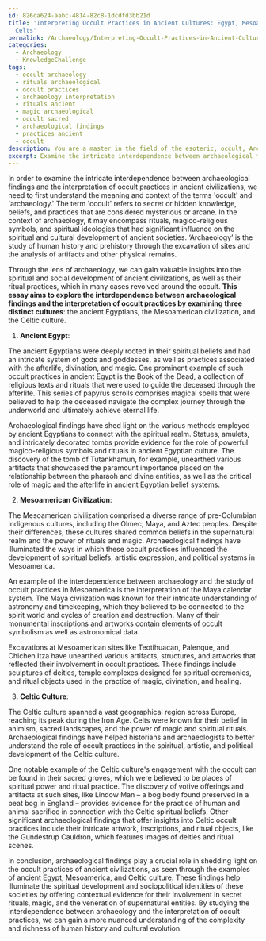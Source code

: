 ```yaml
---
id: 826ca624-aabc-4814-82c8-1dcdfd3bb21d
title: 'Interpreting Occult Practices in Ancient Cultures: Egypt, Mesoamerica, and
  Celts'
permalink: /Archaeology/Interpreting-Occult-Practices-in-Ancient-Cultures-Egypt-Mesoamerica-and-Celts/
categories:
  - Archaeology
  - KnowledgeChallenge
tags:
  - occult archaeology
  - rituals archaeological
  - occult practices
  - archaeology interpretation
  - rituals ancient
  - magic archaeological
  - occult sacred
  - archaeological findings
  - practices ancient
  - occult
description: You are a master in the field of the esoteric, occult, Archaeology and Education. You are a writer of tests, challenges, books and deep knowledge on Archaeology for initiates and students to gain deep insights and understanding from. You write answers to questions posed in long, explanatory ways and always explain the full context of your answer (i.e., related concepts, formulas, examples, or history), as well as the step-by-step thinking process you take to answer the challenges. Be rigorous and thorough, and summarize the key themes, ideas, and conclusions at the end.
excerpt: Examine the intricate interdependence between archaeological findings and the interpretation of occult practices in ancient civilizations, subsequently utilizing examples from at least three distinct cultures to demonstrate how these hidden teachings shaped their spiritual development and sociopolitical identity.
---
```

In order to examine the intricate interdependence between archaeological findings and the interpretation of occult practices in ancient civilizations, we need to first understand the meaning and context of the terms 'occult' and 'archaeology.' The term 'occult' refers to secret or hidden knowledge, beliefs, and practices that are considered mysterious or arcane. In the context of archaeology, it may encompass rituals, magico-religious symbols, and spiritual ideologies that had significant influence on the spiritual and cultural development of ancient societies. ‘Archaeology’ is the study of human history and prehistory through the excavation of sites and the analysis of artifacts and other physical remains.

Through the lens of archaeology, we can gain valuable insights into the spiritual and social development of ancient civilizations, as well as their ritual practices, which in many cases revolved around the occult. **This essay aims to explore the interdependence between archaeological findings and the interpretation of occult practices by examining three distinct cultures**: the ancient Egyptians, the Mesoamerican civilization, and the Celtic culture.

1. **Ancient Egypt**:

The ancient Egyptians were deeply rooted in their spiritual beliefs and had an intricate system of gods and goddesses, as well as practices associated with the afterlife, divination, and magic. One prominent example of such occult practices in ancient Egypt is the Book of the Dead, a collection of religious texts and rituals that were used to guide the deceased through the afterlife. This series of papyrus scrolls comprises magical spells that were believed to help the deceased navigate the complex journey through the underworld and ultimately achieve eternal life.

Archaeological findings have shed light on the various methods employed by ancient Egyptians to connect with the spiritual realm. Statues, amulets, and intricately decorated tombs provide evidence for the role of powerful magico-religious symbols and rituals in ancient Egyptian culture. The discovery of the tomb of Tutankhamun, for example, unearthed various artifacts that showcased the paramount importance placed on the relationship between the pharaoh and divine entities, as well as the critical role of magic and the afterlife in ancient Egyptian belief systems.

2. **Mesoamerican Civilization**:

The Mesoamerican civilization comprised a diverse range of pre-Columbian indigenous cultures, including the Olmec, Maya, and Aztec peoples. Despite their differences, these cultures shared common beliefs in the supernatural realm and the power of rituals and magic. Archaeological findings have illuminated the ways in which these occult practices influenced the development of spiritual beliefs, artistic expression, and political systems in Mesoamerica.

An example of the interdependence between archaeology and the study of occult practices in Mesoamerica is the interpretation of the Maya calendar system. The Maya civilization was known for their intricate understanding of astronomy and timekeeping, which they believed to be connected to the spirit world and cycles of creation and destruction. Many of their monumental inscriptions and artworks contain elements of occult symbolism as well as astronomical data.

Excavations at Mesoamerican sites like Teotihuacan, Palenque, and Chichen Itza have unearthed various artifacts, structures, and artworks that reflected their involvement in occult practices. These findings include sculptures of deities, temple complexes designed for spiritual ceremonies, and ritual objects used in the practice of magic, divination, and healing.

3. **Celtic Culture**:

The Celtic culture spanned a vast geographical region across Europe, reaching its peak during the Iron Age. Celts were known for their belief in animism, sacred landscapes, and the power of magic and spiritual rituals. Archaeological findings have helped historians and archaeologists to better understand the role of occult practices in the spiritual, artistic, and political development of the Celtic culture.

One notable example of the Celtic culture's engagement with the occult can be found in their sacred groves, which were believed to be places of spiritual power and ritual practice. The discovery of votive offerings and artifacts at such sites, like Lindow Man – a bog body found preserved in a peat bog in England – provides evidence for the practice of human and animal sacrifice in connection with the Celtic spiritual beliefs. Other significant archaeological findings that offer insights into Celtic occult practices include their intricate artwork, inscriptions, and ritual objects, like the Gundestrup Cauldron, which features images of deities and ritual scenes.

In conclusion, archaeological findings play a crucial role in shedding light on the occult practices of ancient civilizations, as seen through the examples of ancient Egypt, Mesoamerica, and Celtic culture. These findings help illuminate the spiritual development and sociopolitical identities of these societies by offering contextual evidence for their involvement in secret rituals, magic, and the veneration of supernatural entities. By studying the interdependence between archaeology and the interpretation of occult practices, we can gain a more nuanced understanding of the complexity and richness of human history and cultural evolution.
